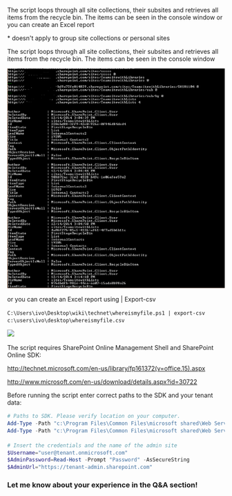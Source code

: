 The script loops through all site collections, their subsites and retrieves all items from the recycle bin. The items can be seen in the console window or you can create an Excel report

<blockqoute>* doesn't apply to group site collections or personal sites</blockqoute>

 

The script loops through all site collections, their subsites and retrieves all items from the recycle bin. The items can be seen in the console window

<img src="../Retrieve all reycle bin items across all site collections/RecycleAllSiteColl.PNG"> 

or you can create an Excel report using | Export-csv

 ```C:\Users\ivo\Desktop\wiki\technet\whereismyfile.ps1 | export-csv c:\users\ivo\desktop\whereismyfile.csv```

<img src="../Retrieve all reycle bin items across all site collections/RecycleAllSiteCollReport.PNG">

The script requires SharePoint Online Management Shell and SharePoint Online SDK:

http://technet.microsoft.com/en-us/library/fp161372(v=office.15).aspx

http://www.microsoft.com/en-us/download/details.aspx?id=30722

 

Before running the script enter correct paths to the SDK and your tenant data:

```PowerShell
# Paths to SDK. Please verify location on your computer. 
Add-Type -Path "c:\Program Files\Common Files\microsoft shared\Web Server Extensions\15\ISAPI\Microsoft.SharePoint.Client.dll"  
Add-Type -Path "c:\Program Files\Common Files\microsoft shared\Web Server Extensions\15\ISAPI\Microsoft.SharePoint.Client.Runtime.dll"  
 
# Insert the credentials and the name of the admin site 
$Username="user@tenant.onmicrosoft.com" 
$AdminPassword=Read-Host -Prompt "Password" -AsSecureString 
$AdminUrl="https://tenant-admin.sharepoint.com"
``` 
 

### Let me know about your experience in the Q&A section!

 

 
